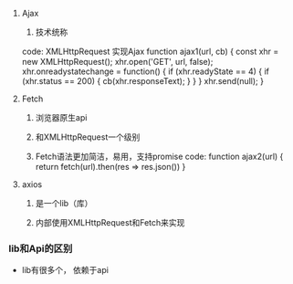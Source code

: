 1. Ajax

   1. 技术统称

   code: XMLHttpRequest 实现Ajax
      function ajax1(url, cb) {
         const xhr = new XMLHttpRequest();
         xhr.open('GET', url, false);
         xhr.onreadystatechange = function() {
            if (xhr.readyState == 4) {
               if (xhr.status == 200) {
                  cb(xhr.responseText);
               }
            }
         }
         xhr.send(null);
      }

2. Fetch

   1. 浏览器原生api

   2. 和XMLHttpRequest一个级别

   3. Fetch语法更加简洁，易用，支持promise
   code:
      function ajax2(url) {
         return fetch(url).then(res => res.json())
      }
      
3. axios

   1. 是一个lib（库）

   2.  内部使用XMLHttpRequest和Fetch来实现

### lib和Api的区别
   - lib有很多个， 依赖于api
